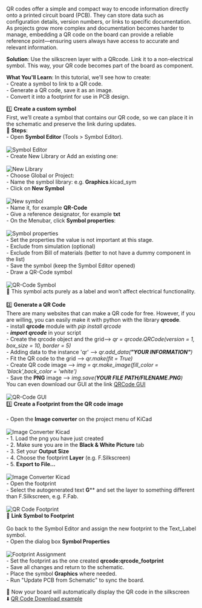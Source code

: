 QR codes offer a simple and compact way to encode information directly onto a printed circuit board (PCB). They can store data such as configuration details, version numbers, or links to specific documentation. </br> 
As projects grow more complex and documentation becomes harder to manage, embedding a QR code on the board can provide a reliable reference point—ensuring users always have access to accurate and relevant information.</br>

**Solution**: Use the silkscreen layer with a QRcode. Link it to a non-electrical symbol. This way, your QR code becomes part of the board as component. </br>


**What You'll Learn**:
In this tutorial, we'll see how to create:</br> 
    - Create a symbol to link to a QR code. </br>
    - Generate a QR code, save it as an image. </br>
    - Convert it into a footprint for use in PCB design.</br>

1️⃣ **Create a custom symbol**</br>
First, we’ll create a symbol that contains our QR code, so we can place it in the schematic and preserve the link during updates. </br>
🔧 **Steps**:</br>
    - Open **Symbol Editor** (Tools > Symbol Editor).</br></br>
    ![Symbol Editor](/images/OpenSource_Articles/qrcode_kicad/symbol_editor.PNG) </br>
        - Create New Library or Add an existing one:</br></br>
    ![New Library](/images/OpenSource_Articles/qrcode_kicad/new_library.PNG) </br>
        - Choose Global or Project:</br>
        - Name the symbol library: e.g. **Graphics**.kicad_sym</br>
        - Click on **New Symbol**</br></br>
     ![New symbol](/images/OpenSource_Articles/qrcode_kicad/new_symbol.PNG) </br>
        - Name it, for example **QR-Code**</br>
        - Give a reference designator, for example **txt**</br>
        - On the Menubar, click **Symbol properties**:</br></br>
    ![Symbol properties](/images/OpenSource_Articles/qrcode_kicad/library_symbol_properties.PNG) </br>
        - Set the properties the value is not important at this stage.</br>
        - Exclude from simulation (optional)</br>
        - Exclude from Bill of materials (better to not have a dummy component in the list)</br>
        - Save the symbol (keep the Symbol Editor opened)</br>
        - Draw a QR-Code symbol </br></br>
    ![QR-Code Symbol](/images/OpenSource_Articles/qrcode_kicad/qrcode_symbol.PNG) </br>
📌 This symbol acts purely as a label and won’t affect electrical functionality.</br></br>
2️⃣ **Generate a QR Code**</br>
There are many websites that can make a QR code for free. However, if you are willing, you can easily make it with python with the library **qrcode**. </br>
    - install **qrcode** module with *pip install qrcode*</br>
    - ***import qrcode*** in your script </br>
    - Create the qrcode object and the grid--> *qr = qrcode.QRCode(version = 1, box_size = 10, border = 5)*</br>
    - Adding data to the instance 'qr' --> *qr.add_data(**"YOUR INFORMATION"**)*</br>
    - Fit the QR code to the grid --> *qr.make(fit = True)* </br>
    - Create QR code image --> *img = qr.make_image(fill_color = 'black',back_color = 'white')*</br>
    - Save the **PNG** image --> *img.save(**YOUR FILE PATH/FILENAME.PNG**)*</br>
You can even download our GUI at the link [QRCode GUI](https://github.com/dd-solve/Kicad_pyscript/tree/main/QR_Code) </br></br>
![QR-Code GUI](/images/OpenSource_Articles/qrcode_kicad/qrcode_gui.PNG) </br>
3️⃣ **Create a Footprint from the QR code image**</br></br>
    - Open the **Image converter** on the project menu of KiCad</br></br>
![Image Converter Kicad](/images/OpenSource_Articles/qrcode_kicad/Image_Converter_1.PNG) </br>
    - 1. Load the png you have just created </br>
    - 2. Make sure you are in the **Black & White Picture** tab </br>
    - 3. Set your **Output Size**</br>
    - 4. Choose the footprint **Layer** (e.g. F.Silkscreen)</br>
    - 5. **Export to File...**</br></br>
![Image Converter Kicad](/images/OpenSource_Articles/qrcode_kicad/Image_Converter_2.PNG) </br>
    - Open the footprint </br>
    - Select the autogenerated text **G**** and set the layer to something different than F.Silkscreen, e.g. F.Fab. </br></br>
![QR Code Footprint](/images/OpenSource_Articles/qrcode_kicad/qrcode_footprint.PNG) </br>
🔄 **Link Symbol to Footprint** </br></br>
    Go back to the Symbol Editor and assign the new footprint to the Text_Label symbol.</br>
    - Open the dialog box **Symbol Properties**</br></br>
    ![Footprint Assignment](/images/OpenSource_Articles/qrcode_kicad/symbol_properties.PNG) </br>
    - Set the footprint as the one created **qrcode:qrcode_footprint**</br>
    - Save all changes and return to the schematic.</br>
    - Place the symbol **Graphics** where needed.</br>
    - Run "Update PCB from Schematic" to sync the board.</br>

🎉 Now your board will automatically display the QR code in the silkscreen</br>
⬇️ [QR Code Download example](https://github.com/dd-solve/KiCad_Libraries/tree/main/qrcode_kicad)

